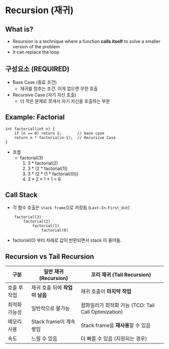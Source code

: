 Recursion (재귀)
=
## What is?
- Resursion is a technique where a function **calls itself** to solve a smaller version of the problem
- It can replace the loop

## 구성요소 (REQUIRED)
- Base Case (종료 조건)
    - 재귀를 멈추는 조건. 이게 없으면 무한 호출
- Recursive Case (자기 자신 호출)
    - 더 작은 문제로 쪼개서 자기 자신을 호출하는 부분

## Example: Factorial
```
int factorial(int n) {
    if (n == 0) return 1;       // base case
    return n * factorial(n-1);  // Recursive Case
}
```
- 흐름
    - factorial(3)
        1. 3 * factorial(2)
        2. 3 * (2 * factorial(1))
        3. 3 * (2 * (1 * factorial(0)))
        4. 3 * 2 * 1 * 1 = 6
        
## Call Stack
- 각 함수 호출은 ``stack frame``으로 저장됨 (``Last-In-First_Out``)
```
    factorial(3)
        factorial(2)
            factorial(1)
                factorial(0)
```
- factorial(0) 부터 차례로 값이 반환되면서 stack 이 줄어듦.

## Recursion vs Tail Recursion
| 구분      | 일반 재귀 (Recursion)   | 꼬리 재귀 (Tail Recursion)                     |
| ------- | ------------------- | ------------------------------------------ |
| 호출 후 작업 | 재귀 호출 뒤에 **작업이 남음** | 재귀 호출이 **마지막 작업**                          |
| 최적화 가능성 | 일반적으로 불가능           | 컴파일러가 최적화 가능 (TCO: Tail Call Optimization) |
| 메모리 사용  | Stack frame이 계속 쌓임  | Stack frame을 **재사용**할 수 있음                 |
| 속도      | 느릴 수 있음             | 더 빠를 수 있음 (지원되는 경우)                        |

